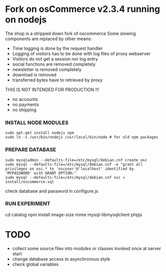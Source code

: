 Fork on osCommerce v2.3.4 running on nodejs
===============================

The shop is a stripped down fork of oscommerce
Some slowing components are replaced by other means:

- Time logging is done by the request handler
- Logging of visitors has to be done with log files of proxy webserver
- Visitors do not get a session nor log entry
- social functions are removed completely
- newsletter is removed completely
- download is removed
- transferred bytes have to retrieved by proxy

THIS IS NOT INTENDED FOR PRODUCTION !!!

- no accounts
- no payments
- no shipping

### INSTALL NODE MODULES

    sudo apt-get install nodejs npm
    sudo ln -s /usr/bin/nodejs /usr/local/bin/node # for old npm packages
	
### PREPARE DATABASE

    sudo mysqladmin --defaults-file=/etc/mysql/debian.cnf create osc
    sudo mysql --defaults-file=/etc/mysql/debian.cnf -e "grant all privileges on osc.* to 'oscuser'@'localhost' identified by 'MYPASSWORD' with GRANT OPTION;"
    sudo mysql --defaults-file=/etc/mysql/debian.cnf osc < install/oscommerce.sql 

check database and password in configure.js

### RUN EXPERIMENT

cd catalog
npm install image-size mime  mysql-libmysqlclient phpjs

# TODO

- collect some source files into modules or classes invoked once at server start
- change database access to asynchronous style
- check global variables